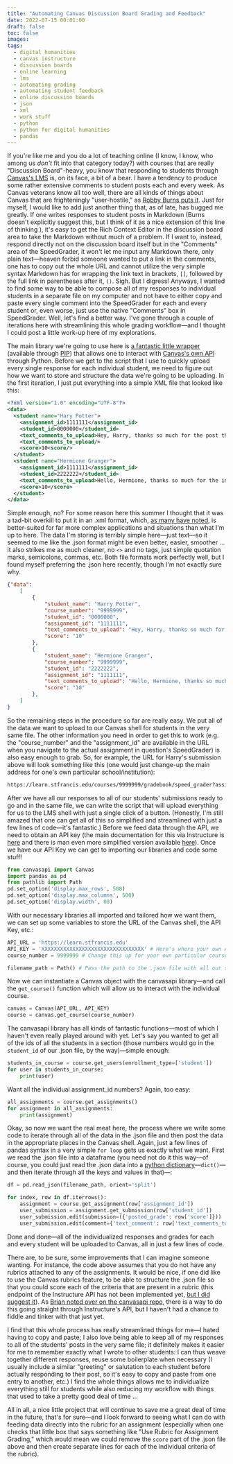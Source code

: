 ```yaml
---
title: "Automating Canvas Discussion Board Grading and Feedback"
date: 2022-07-15 00:01:00
draft: false
toc: false
images:
tags:
  - digital humanities
  - canvas instructure
  - discussion boards
  - online learning
  - lms
  - automating grading
  - automating student feedback
  - online discussion boards
  - json
  - xml
  - work stuff
  - python
  - python for digital humanities
  - pandas
---
```


If you're like me and you do a lot of teaching online (I know, I know, who among us _don't_ fit into that category today?) with courses that are really "Discussion Board"-heavy, you know that responding to students through [Canvas's LMS](https://www.instructure.com/) is, on its face, a bit of a bear. I have a tendency to produce some rather extensive comments to student posts each and every week. As Canvas veterans know all too well, there are all kinds of things about Canvas that are frighteningly "user-hostile," as [Robby Burns puts it](http://www.robbyburns.com/blog/eliminating-canvas-stress-by-writing-content-in-markdown). Just for myself, I would like to add just another thing that, as of late, has bugged me greatly. If one writes responses to student posts in Markdown (Burns doesn't explicitly suggest this, but I think of it as a nice extension of this line of thinking ), it's easy to get the Rich Context Editor in the discussion board area to take the Markdown without much of a  problem. If I want to, instead, respond directly not on the discussion board itself but in the "Comments" area of the SpeedGrader, it won't let me input any Markdown there, only plain text—heaven forbid someone wanted to put a link in the comments, one has to copy out the whole URL and cannot utilize the very simple syntax Markdown has for wrapping the link text in brackets, ```[]```, followed by the full link in parentheses after it, ```()```. Sigh. But I digress! Anyways, I wanted to find some way to be able to compose all of my responses to individual students in a separate file on my computer and not have to either copy and paste every single comment into the SpeedGrader for each and every student or, even worse, just use the native "Comments" box in SpeedGrader. Well, let's find a better way. I've gone through a couple of iterations here with streamlining this whole grading workflow—and I thought I could post a little work-up here of my explorations.

The main library we're going to use here is [a fantastic little wrapper](https://github.com/ucfopen/canvasapi) (available through [PIP](https://pypi.org/project/canvasapi/)) that allows one to interact with [Canvas's own API](https://canvasapi.readthedocs.io/en/stable/index.html) through Python. Before we get to the script that I use to quickly upload every single response for each individual student, we need to figure out how we want to store and structure the data we're going to be uploading. In the first iteration, I just put everything into a simple XML file that looked like this:

``` xml
<?xml version="1.0" encoding="UTF-8"?>
<data>
  <student name="Hary Potter">
    <assignment_id>1111111</assignment_id>
    <student_id>0000000</student_id>
    <text_comments_to_upload>Hey, Harry, thanks so much for the post this week. Blargh blargh blargh! Have a great week this next week!
    <text_comments_to_upload/>
    <score>10<score/>
  </student>
  <student name="Hermione Granger">
    <assignment_id>1111111</assignment_id>
    <student_id>2222222</student_id>
    <text_comments_to_upload>Hello, Hermione, thanks so much for the incredibly exemplary post this week. Keep up the good work!</text_comments_to_upload>
    <score>10</score>
  </student>
</data>
```

Simple enough, no? For some reason here this summer I thought that it was a tad-bit overkill to put it in an .xml format, which, [as many have noted](https://www.toptal.com/web/json-vs-xml-part-1#:~:text=JSON%20is%20faster%20because%20it,more%20than%20just%20data%20interchange), is better-suited for far more complex applications and situations than what I'm up to here. The data I'm storing is terribly simple here—just text—so it seemed to me like the .json format might be even better, easier, smoother ... it also strikes me as much cleaner, no ```<>``` and no tags, just simple quotation marks, semicolons, commas, etc. Both file formats work perfectly well, but I found myself preferring the .json here recently, though I'm not exactly sure why. 

``` json
{"data": 
    [
        {
            "student_name": "Harry Potter",
            "course_number": "9999999",
            "student_id": "0000000",
            "assignment_id": "1111111",
            "text_comments_to_upload": "Hey, Harry, thanks so much for the post this week. Blargh blargh blargh! Have a great week this next week!",
            "score": "10"
        },
        {  
            "student_name": "Hermione Granger",
            "course_number": "9999999",
            "student_id": "2222222",
            "assignment_id": "1111111",
            "text_comments_to_upload": "Hello, Hermione, thanks so much for the incredibly exemplary post this week. Keep up the good work!",
            "score": "10"
        },
    ]
}
```

So the remaining steps in the procedure so far are really easy. We put all of the data we want to upload to our Canvas shell for students in the very same file. The other information you need in order to get this to work (e.g. the "course_number" and the "assignment_id" are available in the URL when you navigate to the actual assignment in question's SpeedGrader) is also easy enough to grab. So, for example, the URL for Harry's submission above will look something like this (one would just change-up the main address for one's own particular school/institution):

``` html
https://learn.stfrancis.edu/courses/9999999/gradebook/speed_grader?assignment_id=1111111&student_id=00000000
``` 

After we have all our responses to all of our students' submissions ready to go and in the same file, we can write the script that will upload everything for us to the LMS shell with just a single click of a button. (Honestly, I'm still amazed that one can get all of this so simplified and streamlined with just a few lines of code—it's fantastic.) Before we feed data through the API, we need to obtain an API key (the main documentation for this via Instructure is [here](https://canvas.instructure.com/doc/api/file.oauth.html) and there is man even more simplified version available [here](https://kb.iu.edu/d/aaja)). Once we have our API Key we can get to importing our libraries and code some stuff!

``` python
from canvasapi import Canvas
import pandas as pd
from pathlib import Path
pd.set_option('display.max_rows', 500)
pd.set_option('display.max_columns', 500)
pd.set_option('display.width', 00)
```

With our necessary libraries all imported and tailored how we want them, we can set up some variables to store the URL of the Canvas shell, the API Key, etc.:

``` python
API_URL = 'https://learn.stfrancis.edu'
API_KEY = 'XXXXXXXXXXXXXXXXXXXXXXXXXXXXXXXXX' # Here's where your own API Key goes ...
course_number = 9999999 # Change this up for your own particular course_id number

filename_path = Path() # Pass the path to the .json file with all our stored data/responses/grades/etc.
```

Now we can instantiate a Canvas object with the canvasapi library—and call the ```get_course()``` function which will allow us to interact with the individual course. 

``` python
canvas = Canvas(API_URL, API_KEY)
course = canvas.get_course(course_number)
```

The canvasapi library has all kinds of fantastic functions—most of which I haven't even really played around with yet. Let's say you wanted to get all of the ids of all the students in a section (those numbers would go in the ```student_id``` of our .json file, by the way)—simple enough:

``` python
students_in_course = course.get_users(enrollment_type=['student'])
for user in students_in_course:
    print(user)
```

Want all the individual assignment_id numbers? Again, too easy:

``` python
all_assignments = course.get_assignments()
for assignment in all_assignments:
    print(assignment)
```

Okay, so now we want the real meat here, the process where we write some code to iterate through all of the data in the .json file and then post the data in the appropriate places in the Canvas shell. Again, just a few lines of pandas syntax in a very simple ```for loop``` gets us exactly what we want. First we read the .json file into a dataframe (you need not do it this way—of course, you could just read the .json data into a [python dictionary](https://docs.python.org/3/tutorial/datastructures.html#dictionaries)—```dict()```—and then iterate through all the keys and values in that)—:

``` python
df = pd.read_json(filename_path, orient='split')

for index, row in df.iterrows():
    assignment = course.get_assignment(row['assignment_id'])
    user_submission = assignment.get_submission(row['student_id'])
    user_submission.edit(submission=({'posted_grade': row['score']}))
    user_submission.edit(comment={'text_comment': row['text_comments_to_upload']})
```

Done and done—all of the individualized responses and grades for each and every student will be uploaded to Canvas, all in just a few lines of code. 

There are, to be sure, some improvements that I can imagine someone wanting. For instance, the code above assumes that you do not have any rubrics attached to any of the assignments. It would be nice, if one did like to use the Canvas rubrics feature, to be able to structure the .json file so that you could score each of the criteria that are present in a rubric (this endpoint of the Instructure API has not been implemented yet, [but I did suggest it](https://github.com/ucfopen/canvasapi/issues/538)). As [Brian noted over on the canvasapi repo]((https://github.com/ucfopen/canvasapi/discussions/537)), there is a way to do this going straight through Instructure's API, but I haven't had a chance to fiddle and tinker with that just yet. 

I find that this whole process has really streamlined things for me—I hated having to copy and paste; I also love being able to keep all of my responses to all of the students' posts in the very same file; it definitely makes it easier for me to remember exactly what I wrote to other students: I can thus weave together different responses, reuse some boilerplate when necessary (I usually include a similar "greeting" or salutation to each student before actually responding to their post, so it's easy to copy and paste from one entry to another, etc.) I find the whole things allows me to individualize everything still for students while also reducing my workflow with things that used to take a pretty good deal of time ... 

All in all, a nice little project that will continue to save me a great deal of time in the future, that's for sure—and I look forward to seeing what I can do with feeding data directly into the rubric for an assignment (especially when one checks that little box that says something like "Use Rubric for Assignment Grading," which would mean we could remove the ```score``` part of the .json file above and then create separate lines for each of the individual criteria of the rubric).